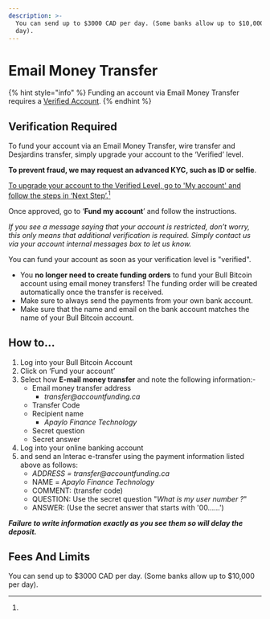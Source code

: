 ```yaml
---
description: >-
  You can send up to $3000 CAD per day. (Some banks allow up to $10,000 per
  day).
---
```


# Email Money Transfer

{% hint style="info" %}
Funding an account via Email Money Transfer requires a [Verified Account](../../../../en/how-to-get-verified/verification-basics/3.-verified/).
{% endhint %}

## Verification Required

To fund your account via an Email Money Transfer, wire transfer and Desjardins transfer, simply upgrade your account to the ‘Verified’ level.

**To prevent fraud, we may request an advanced KYC, such as ID or selfie**.

[To upgrade your account to the Verified Level, go to 'My account' and follow the steps in ‘Next Step’.](#user-content-fn-1)[^1]

Once approved, go to ‘**Fund my account**’ and follow the instructions.

_If you see a message saying that your account is restricted, don’t worry, this only means that additional verification is required. Simply contact us via your account internal messages box to let us know._

You can fund your account as soon as your verification level is "verified".

* You **no longer need to create funding orders** to fund your Bull Bitcoin account using email money transfers! The funding order will be created automatically once the transfer is received.
* Make sure to always send the payments from your own bank account.
* Make sure that the name and email on the bank account matches the name of your Bull Bitcoin account.

## How to...

1. Log into your Bull Bitcoin Account
2. Click on ‘Fund your account’
3. Select how **E-mail money transfer** and note the following information:-
   * Email money transfer address&#x20;
     * _transfer@accountfunding.ca_
   * Transfer Code
   * Recipient name
     * _Apaylo Finance Technology_
   * Secret question
   * Secret answer
4. Log into your online banking account&#x20;
5. and send an Interac e-transfer using the payment information  listed above as follows:
   * _ADDRESS = transfer@accountfunding.ca_
   * NAME = _Apaylo Finance Technology_
   * COMMENT: (transfer code)
   * QUESTION: Use the secret question "_What is my user number ?_"
   * ANSWER: (Use the secret answer that starts with '00......')

_**Failure to write information exactly as you see them so will delay the deposit.**_

## Fees And Limits

You can send up to $3000 CAD per day. (Some banks allow up to $10,000 per day).

[^1]: 
